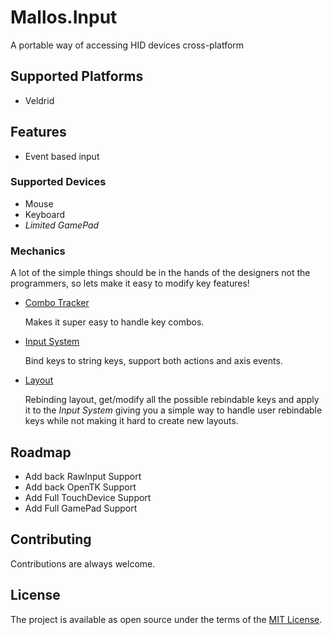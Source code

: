 # Mallos.Input
A portable way of accessing HID devices cross-platform

## Supported Platforms

* Veldrid

## Features

* Event based input

### Supported Devices

* Mouse
* Keyboard
* _Limited GamePad_

### Mechanics
A lot of the simple things should be in the hands of the designers not the programmers, so lets make it easy to modify key features!

* [Combo Tracker](./docs/combo_tracker.md)
  
  Makes it super easy to handle key combos.

* [Input System](./docs/input_system.md)
  
  Bind keys to string keys, support both actions and axis events.

* [Layout](./docs/layout.md)
  
  Rebinding layout, get/modify all the possible rebindable keys and apply it to the *Input System* giving you a simple way to handle user rebindable keys while not making it hard to create new layouts.

## Roadmap

* Add back RawInput Support
* Add back OpenTK Support
* Add Full TouchDevice Support
* Add Full GamePad Support

## Contributing
Contributions are always welcome.

## License
The project is available as open source under the terms of the [MIT License](http://opensource.org/licenses/MIT).
